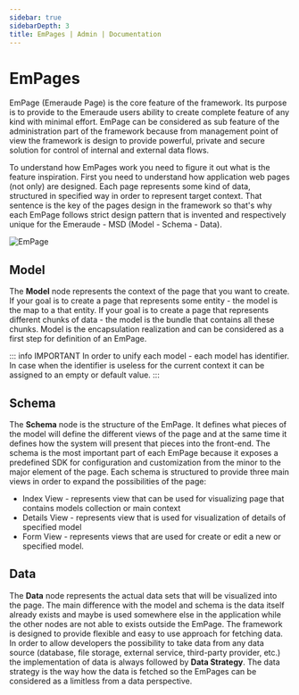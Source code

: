 ```yaml
---
sidebar: true
sidebarDepth: 3
title: EmPages | Admin | Documentation
---
```

# EmPages

EmPage (Emeraude Page) is the core feature of the framework. Its purpose is to provide to the Emeraude users
ability to create complete feature of any kind with minimal effort. EmPage can be considered as sub feature of the 
administration part of the framework because from management point of view the framework is design to provide powerful,
private and secure solution for control of internal and external data flows.

To understand how EmPages work you need to figure it out what is the feature inspiration. First you need to understand how
application web pages (not only) are designed. Each page represents some kind of data, structured in specified way in order
to represent target context. That sentence is the key of the pages design in the framework so that's why each EmPage 
follows strict design pattern that is invented and respectively unique for the Emeraude - MSD (Model - Schema - Data).

<div class="text-center">
    <img class="w-auto" src="/_assets/images/em_page.svg" alt="EmPage"/>
</div>

## Model
The **Model** node represents the context of the page that you want to create. If your goal is to create a page that 
represents some entity - the model is the map to a that entity. If your goal is to create a page that represents different
chunks of data - the model is the bundle that contains all these chunks. Model is the encapsulation realization and
can be considered as a first step for definition of an EmPage.

::: info IMPORTANT
In order to unify each model - each model has identifier. In case when the identifier is useless for the current context
it can be assigned to an empty or default value.
:::

## Schema
The **Schema** node is the structure of the EmPage. It defines what pieces of the model will define the different views of the
page and at the same time it defines how the system will present that pieces into the front-end. The schema is the 
most important part of each EmPage because it exposes a predefined SDK for configuration and customization 
from the minor to the major element of the page. Each schema is structured to provide three main views in order to expand
the possibilities of the page:
- Index View - represents view that can be used for visualizing page that contains models collection or main context
- Details View - represents view that is used for visualization of details of specified model
- Form View - represents views that are used for create or edit a new or specified model.

## Data

The **Data** node represents the actual data sets that will be visualized into the page. The main difference with the model and schema
is the data itself already exists and maybe is used somewhere else in the application while the other nodes are not able to
exists outside the EmPage. The framework is designed to provide flexible and easy to use approach for fetching data. 
In order to allow developers the possibility to take data from any data source (database, file storage, external service, 
third-party provider, etc.) the implementation of data is always followed by **Data Strategy**. The data strategy is the 
way how the data is fetched so the EmPages can be considered as a limitless from a data perspective.